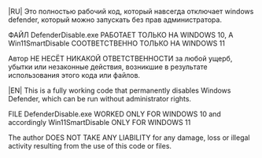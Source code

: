 |RU| Это полностью рабочий код, который навсегда отключает windows defender, который можно запускать без прав администратора.

ФАЙЛ DefenderDisable.exe РАБОТАЕТ ТОЛЬКО НА WINDOWS 10, А Win11SmartDisable СООТВЕТСТВЕННО ТОЛЬКО НА WINDOWS 11

Автор НЕ НЕСЁТ НИКАКОЙ ОТВЕТСТВЕННОСТИ за любой ущерб, убытки или незаконные действия, возникшие в результате использования этого кода или файлов.


|EN| This is a fully working code that permanently disables Windows Defender, which can be run without administrator rights. 

FILE DefenderDisable.exe WORKED ONLY FOR WINDOWS 10 and accordingly Win11SmartDisable ONLY FOR WINDOWS 11

The author DOES NOT TAKE ANY LIABILITY for any damage, loss or illegal activity resulting from the use of this code or files.
